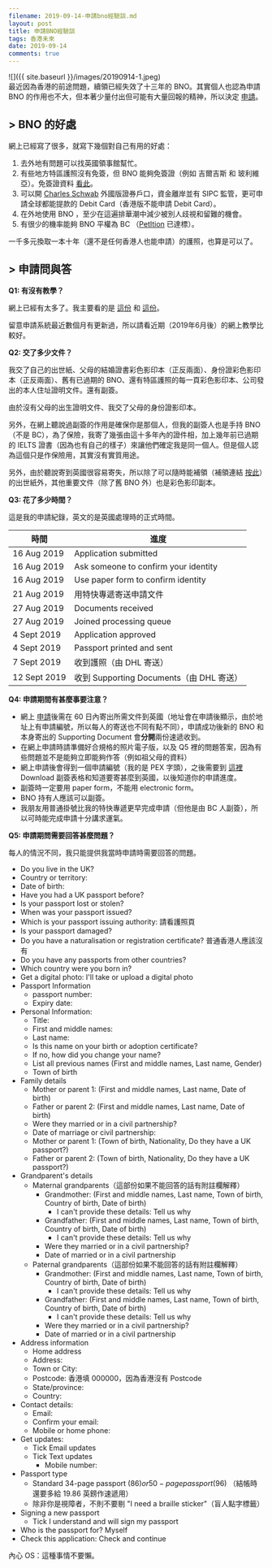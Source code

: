 ```yaml
---
filename: 2019-09-14-申請bno經驗談.md
layout: post
title: 申請BNO經驗談
tags: 香港未來
date: 2019-09-14
comments: true
---
```


![]({{ site.baseurl }}/images/20190914-1.jpeg)  
最近因為香港的前途問題，續領已經失效了十三年的 BNO。其實個人也認為申請 BNO 的作用也不大，但本著少量付出但可能有大量回報的精神，所以決定 [申請](https://www.gov.uk/overseas-passports)。

## > BNO 的好處

網上已經寫了很多，就寫下幾個對自己有用的好處：

1. 去外地有問題可以找英國領事館幫忙。
2. 有些地方特區護照沒有免簽，但 BNO 能夠免簽證（例如 吉爾吉斯 和 玻利維亞）。免簽證資料 [看此](https://blog.goflyla.com/2019%E4%B8%96%E7%95%8C%E5%90%84%E5%9C%8B%E6%97%85%E9%81%8A%E7%B0%BD%E8%AD%89visa%E5%A4%A7%E5%85%A8-%E9%A6%99%E6%B8%AF%E7%89%B9%E5%8D%80%E8%AD%B7%E7%85%A7%E5%8F%8Abno/)。
3. 可以開 [Charles Schwab](https://international.schwab.com/public/international/us_investing) 外國版證券戶口，資金離岸並有 SIPC 監管，更可申請全球都能提款的 Debit Card（香港版不能申請 Debit Card）。
4. 在外地使用 BNO ，至少在這遍排華潮中減少被別人歧視和留難的機會。
5. 有很少的機率能夠 BNO 平權為 BC （[PetItion](https://petition.parliament.uk/petitions/244402) 已達標）。

一千多元換取一本十年（還不是任何香港人也能申請）的護照，也算是可以了。

## > 申請問與答

**Q1: 有沒有教學？**

網上已經有太多了。我主要看的是 [這份](https://docs.google.com/document/d/1sccskS5ZN9vRZveWFRS0vneBNO5Fk8csOKj3H2s3sdU/mobilebasic?pli=1#) 和 [這份](https://www.bnohk.org)。

留意申請系統最近數個月有更新過，所以請看近期（2019年6月後）的網上教學比較好。


**Q2: 交了多少文件？**

我交了自己的出世紙、父母的結婚證書彩色影印本（正反兩面）、身份證彩色影印本（正反兩面）、舊有已過期的 BNO、還有特區護照的每一頁彩色影印本、公司發出的本人住址證明文件。還有副簽。

由於沒有父母的出生證明文件、我交了父母的身份證影印本。

另外，在網上聽說過副簽的作用是確保你是那個人，但我的副簽人也是手持 BNO（不是 BC），為了保險，我寄了幾張由這十多年內的證件相，加上幾年前已過期的 IELTS 證書（因為也有自己的樣子）來讓他們確定我是同一個人。但是個人認為這個只是作保險用，其實沒有實質用途。

另外，由於聽說寄到英國很容易寄失，所以除了可以隨時能補領（補領連結 [按此](https://www.immd.gov.hk/hkt/services/birth-death/Application_for_Search_of_Birth_Records_and_Certified_Copy_of_Birth_Entry.html)）的出世紙外，其他重要文件（除了舊 BNO 外）也是彩色影印副本。

**Q3: 花了多少時間？**

這是我的申請紀錄，英文的是英國處理時的正式時間。

|時間|進度|
|---|---|
|16 Aug 2019|Application submitted|
|16 Aug 2019|Ask someone to confirm your identity|
|16 Aug 2019|Use paper form to confirm identity|
|21 Aug 2019|用特快專遞寄送申請文件|
|27 Aug 2019|Documents received|
|27 Aug 2019|Joined processing queue|
|4 Sept 2019|Application approved|
|4 Sept 2019|Passport printed and sent|
|7 Sept 2019|收到護照（由 DHL 寄送）|
|12 Sept 2019|收到 Supporting Documents（由 DHL 寄送）|


**Q4: 申請期間有甚麼事要注意？**

* 網上 [申請](https://www.gov.uk/overseas-passports)後需在 60 日內寄出所需文件到英國（地址會在申請後顯示，由於地址上有申請編號，所以每人的寄送也不同有點不同），申請成功後新的 BNO 和本身寄出的 Supporting Document 會**分開**兩份速遞收到。
* 在網上申請時請準備好合規格的照片電子版，以及 Q5 裡的問題答案，因為有些問題並不是能夠立即能夠作答（例如祖父母的資料）
* 網上申請後會得到一個申請編號（我的是 PEX 字頭），之後需要到 [這裡](https://www.passport.service.gov.uk/track/reference)  Download 副簽表格和知道要寄甚麼到英國，以後知道你的申請進度。
* 副簽時一定要用 paper form，不能用 electronic form。
* BNO 持有人應該可以副簽。
* 我朋友用普通掛號比我的特快專遞更早完成申請（但他是由 BC 人副簽），所以可時能完成申請十分講求運氣。


**Q5: 申請期問需要回答甚麼問題？**

每人的情況不同，我只能提供我當時申請時需要回答的問題。

* Do you live in the UK? 
* Country or territory:
* Date of birth:
* Have you had a UK passport before? 
* Is your passport lost or stolen? 
* When was your passport issued? 
* Which is your passport issuing authority: 請看護照頁 
* Is your passport damaged? 
* Do you have a naturalisation or registration certificate? 普通香港人應該沒有
* Do you have any passports from other countries? 
* Which country were you born in? * Get a digital photo: I'll take or upload a digital photo
* Passport Information
	* passport number: 
	* Expiry date: 
* Personal Information:
	* Title: 
	* First and middle names: 
	* Last name: 
	* Is this name on your birth or adoption certificate? 
	* If no, how did you change your name? 
	* List all previous names (First and middle names, Last name, Gender)	* Town of birth* Family details
	* Mother or parent 1: (First and middle names, Last name, Date of birth)
	* Father or parent 2: (First and middle names, Last name, Date of birth)
	* Were they married or in a civil partnership? 
	* Date of marriage or civil partnership: 
	* Mother or parent 1: (Town of birth, Nationality, Do they have a UK passport?)
	* Father or parent 2: (Town of birth, Nationality, Do they have a UK passport?)
* Grandparent's details
	* Maternal grandparents（這部份如果不能回答的話有附註欄解釋）
		* Grandmother: (First and middle names, Last name, Town of birth, Country of birth, Date of birth)
			* I can't provide these details: Tell us why
		* Grandfather: (First and middle names, Last name, Town of birth, Country of birth, Date of birth)
			* I can't provide these details: Tell us why 
		* Were they married or in a civil partnership? 
		* Date of married or in a civil partnership
	* Paternal grandparents（這部份如果不能回答的話有附註欄解釋）
		* Grandmother: (First and middle names, Last name, Town of birth, Country of birth, Date of birth)
			* I can't provide these details: Tell us why
		* Grandfather: (First and middle names, Last name, Town of birth, Country of birth, Date of birth)
			* I can't provide these details: Tell us why 
		* Were they married or in a civil partnership? 
		* Date of married or in a civil partnership
* Address information
	* Home address
	* Address: 
	* Town or City:
	* Postcode: 香港填 000000，因為香港沒有 Postcode
	* State/province: <BLANK>
	* Country: 
* Contact details:
	* Email: 
	* Confirm your email: 
	* Mobile or home phone:
* Get updates:
	* Tick Email updates
	* Tick Text updates
		* Mobile number:
* Passport type
	* Standard 34-page passport ($86) or 50-page passport ($96) （結帳時還要多給 19.86 英鎊作速遞用）
	* 除非你是視障者，不則不要剔 "I need a braille sticker"（盲人點字標籤）* Signing a new passport
	* Tick I understand and will sign my passport
* Who is the passport for? Myself
* Check this application: Check and continue

內心 OS：這種事情不要懶。
